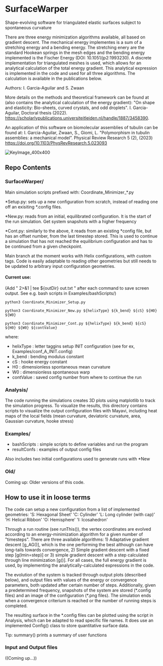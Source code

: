 # SurfaceWarper
Shape-evolving software for triangulated elastic surfaces subject to spontaneous curvature

There are three energy minimization algorithms available, all based on gradient descent. The mechanical energy implementes is a sum of a stretching energy and a bending energy. The stretching enery are the standard Hookean springs in the mesh edges and the bending energy implemented is the Fischer Energy (DOI: 10.1051/jp2:1993230). A discrete implementation for triangulated meshes is used, which allows for an analytical calculation of the total energy gradient. This analytical expression is implemented in the code and used for all three algorithms.  The calculation is available in the publications below. 

Authors: I. Garcia-Aguilar and S. Zwaan

More details on the methods and theoretical framework can be found at (also contains the analytical calculation of the energy gradient):
"On shape and elasticity: Bio-sheets, curved crystals, and odd droplets". I. Garcia-Aguilar, Doctoral thesis (2022).
https://scholarlypublications.universiteitleiden.nl/handle/1887/3458390.

An application of this software on biomolecular assemblies of tubulin can be found at:
I. Garcia-Aguilar, Zwaan, S., Giomi, L. "Polymorphism in tubulin assemblies: a mechanical model”.   Physical Review Research 5 (2), (2023)
https://doi.org/10.1103/PhysRevResearch.5.023093

![KeyImage_400x400](https://github.com/garcia-aguilar/SurfaceWarper/assets/126492604/8122c3fa-016b-404b-ba18-77ad97c09957)

## Repo Contents

### SurfaceWarper/
Main simulation scripts prefixed with: Coordinate_Minimizer_*.py


*Setup.py: sets up a new configuration from scratch, instead of reading one off an exisiting *.config files. 

*New.py: reads from an initial, equilibrated configuration. It is the start of the run simulation. Get system snapshots with a higher frequency 

*Cont.py: similarly to the above, it reads from an existing *config file, but has an offset number, from the last timestep stored. This is used to continue a simulation that has not reached the equilibrium configuration and has to be continued from a given checkpoint. 

Main branch at the moment works with Helix configurations, with custom tags. Code is easily adaptable to reading other geometries but still needs to be updated to arbitrary input configuration geometries. 

#### Current use:

(Add  " 2>&1 | tee ${outDir} out.txt " after each command to save screen output. See e.g. bash scripts in Examples/bashScripts/)

`python3 Coordinate_Minimizer_Setup.py`

`python3 Coordinate_Minimizer_New.py ${helixType} ${k_bend} ${cS} ${H0} ${W0} `

`python3 Coordinate_Minimizer_Cont.py ${helixType} ${k_bend} ${cS} ${H0} ${W0} ${contValue}`

where:
- helixType : letter taggins setup INIT configuration (see for ex, Examples/conf_A_INIT.config)
- k_bend : bending modulus constant
- cS : hooke energy constant
- H0 : dimensionless spontaneous mean curvature
- W0 : dimensionless spontaneous warp
- contValue : saved config number from where to continue the run


### Analysis/
The code running the simulations creates 3D plots using matplotlib to track the simulation progress. To visualize the results, this directory contains scripts to visualize the output configuration files with Mayavi, including heat maps of the local fields (mean curvature, deviatoric curvature, area, Gaussian curvature, hooke stress)

### Examples/
- bashScripts : simple scripts to define variables and run the program
- resultConfs : examples of output config files

Also includes two initial configurations used to generate runs with *New

### Old/ 
Coming up: Older versions of this code. 

## How to use it in loose terms

The code can setup a new configuration from a list of implemented geometries:
'S: Hexagonal Sheet'
'C: Cylinder'
'L: Long cylinder (with cap)'
'H: Helical Ribbon'
'O: Hemisphere'
'I: Icosahedron'

Through a run routine (see runThis()), the vertex coordinates are evolved according to an energy-minimization algorithm for a given number of "timesteps". There are three available algorithms: 1) Adaptative gradient descent [g_AG()], which is the one performing the best although can have long-tails towards convergence, 2) Simple gradient descent with a fixed step [g(lmin=step)] or 3) simple gradient descent with a step calculated through line minimization [g()]. For all cases, the full energy gradient is used, by implementing the analytically-calculated expressions in the code.

The evolution of the system is tracked through output plots (described below), and output files with values of the energy or convergence parameters, both updated after certain number of steps. Additionally, given a predetermined frequency, snapshots of the system are stored (*.config files) and an image of the configuration (\*.png files). The simulation ends when a convergence criterium is reached or the number of running steps is completed. 

The resulting surface in the *.config files can be plotted using the script in Analysis, which can be adapted to read specific file names. It does use an implemented Config() class to store quantitative surface data. 

Tip: summary() prints a summary of user functions

### Input and Output files

((Coming up...))

